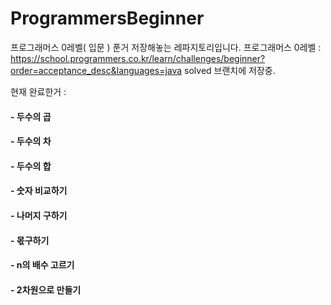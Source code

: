 # ProgrammersBeginner
프로그래머스 0레벨( 입문 ) 푼거 저장해놓는 레파지토리입니다.
프로그래머스 0레벨 : https://school.programmers.co.kr/learn/challenges/beginner?order=acceptance_desc&languages=java
solved 브랜치에 저장중.

현재 완료한거 :
#### - 두수의 곱 
#### - 두수의 차
#### - 두수의 합
#### - 숫자 비교하기
#### - 나머지 구하기
#### - 몫구하기

#### - n의 배수 고르기
#### - 2차원으로 만들기

